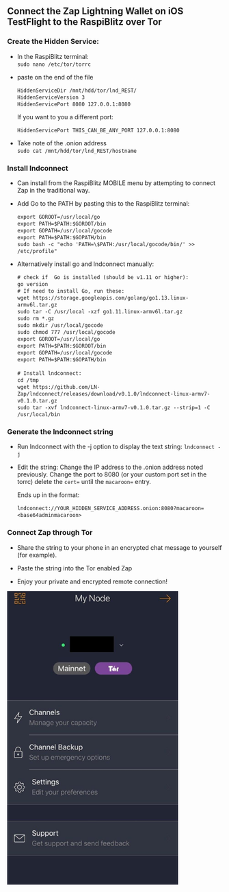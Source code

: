 ## Connect the Zap Lightning Wallet on iOS TestFlight to the RaspiBlitz over Tor 

### Create the Hidden Service:
* In the RaspiBlitz terminal:  
`sudo nano /etc/tor/torrc`

* paste on the end of the file
    ```
    HiddenServiceDir /mnt/hdd/tor/lnd_REST/
    HiddenServiceVersion 3
    HiddenServicePort 8080 127.0.0.1:8080
    ```
    If you want to you a different port:
    ```
    HiddenServicePort THIS_CAN_BE_ANY_PORT 127.0.0.1:8080
    ```
* Take note of the .onion address  
`sudo cat /mnt/hdd/tor/lnd_REST/hostname`

### Install lndconnect 

* Can install from the RaspiBlitz MOBILE menu by attempting to connect Zap in the traditional way.

* Add Go to the PATH by pasting this to the RaspiBlitz terminal:
    ```
    export GOROOT=/usr/local/go
    export PATH=$PATH:$GOROOT/bin
    export GOPATH=/usr/local/gocode
    export PATH=$PATH:$GOPATH/bin
    sudo bash -c "echo 'PATH=\$PATH:/usr/local/gocode/bin/' >> /etc/profile"
    ```

* Alternatively install go and lndconnect manually:
    ```
    # check if  Go is installed (should be v1.11 or higher):  
    go version 
    # If need to install Go, run these:
    wget https://storage.googleapis.com/golang/go1.13.linux-armv6l.tar.gz
    sudo tar -C /usr/local -xzf go1.11.linux-armv6l.tar.gz
    sudo rm *.gz
    sudo mkdir /usr/local/gocode
    sudo chmod 777 /usr/local/gocode
    export GOROOT=/usr/local/go
    export PATH=$PATH:$GOROOT/bin
    export GOPATH=/usr/local/gocode
    export PATH=$PATH:$GOPATH/bin

    # Install lndconnect:
    cd /tmp
    wget https://github.com/LN-Zap/lndconnect/releases/download/v0.1.0/lndconnect-linux-armv7-v0.1.0.tar.gz
    sudo tar -xvf lndconnect-linux-armv7-v0.1.0.tar.gz --strip=1 -C /usr/local/bin
    ```

### Generate the lndconnect string
* Run lndconnect with the -j option to display the text string:
`lndconnect -j`

* Edit the string:
Change the IP address to the .onion address noted previously.
Change the port to 8080 (or your custom port set in the torrc)
delete the `cert=` until the `macaroon=` entry.

    Ends up in the format:

    ```
    lndconnect://YOUR_HIDDEN_SERVICE_ADDRESS.onion:8080?macaroon=<base64adminmacaroon>
    ```

### Connect Zap through Tor
* Share the string to your phone in an encrypted chat message to yourself (for example).

* Paste the string into the Tor enabled Zap 
* Enjoy your private and encrypted remote connection!

<img src="images/zap_on_tor.jpg" alt="drawing" width="400"/>